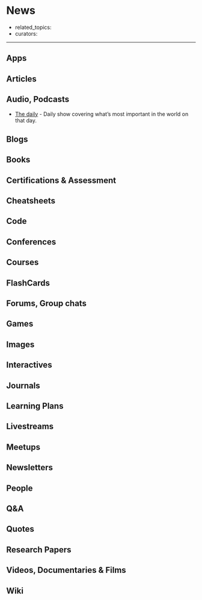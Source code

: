 # News

- related_topics:
- curators:

------

## Apps

## Articles

## Audio, Podcasts

- [The daily](https://www.nytimes.com/podcasts/the-daily) - Daily show covering what’s most important in the world on that day.


## Blogs

## Books

## Certifications & Assessment

## Cheatsheets

## Code

## Conferences

## Courses

## FlashCards

## Forums, Group chats

## Games

## Images

## Interactives

## Journals

## Learning Plans

## Livestreams

## Meetups

## Newsletters

## People

## Q&A

## Quotes

## Research Papers

## Videos, Documentaries & Films

## Wiki
